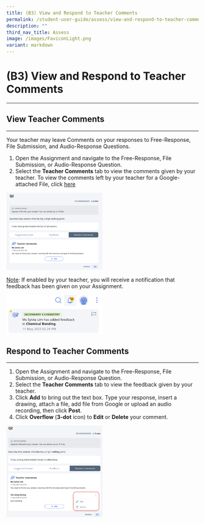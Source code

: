 ```yaml
---
title: (B3) View and Respond to Teacher Comments
permalink: /student-user-guide/assess/view-and-respond-to-teacher-comments/
description: ""
third_nav_title: Assess
image: /images/FaviconLight.png
variant: markdown
---
```

<h1 id="-3-view-and-respond-to-teacher-comments">(B3) View and Respond to Teacher Comments</h1><hr>
<h2>View Teacher Comments</h2>
<hr>
<p>Your teacher may leave Comments on your responses to Free-Response, File Submission, and Audio-Response Questions.</p>
<ol>
<li>Open the Assignment and navigate to the Free-Response, File Submission, or Audio-Response Question.</li>
<li>Select the <strong>Teacher Comments</strong> tab to view the comments given by your teacher. To view the comments left by your teacher for a Google-attached File, click <a target="_blank" href="/student-user-guide/assign/attempt-google-attached-files/">here</a></li>
</ol>
<p><img alt="View and Respond to Teacher Comments" style="width: 50%;" src="/images/1Student/As-TeacherComments.png"></p>
<p><u>Note</u>: If enabled by your teacher, you will receive a notification that feedback has been given on your Assignment.</p>
<p><img alt="View and Respond to Teacher Comments" style="width: 50%;" src="/images/1Student/As-TeacherComments1.png"></p>
<h2 id="respond-to-teacher-comments">Respond to Teacher Comments</h2>
<hr>
<ol>
<li>Open the Assignment and navigate to the Free-Response, File Submission, or Audio-Response Question.</li>
<li>Select the <strong>Teacher Comments</strong> tab to view the feedback given by your teacher.</li>
<li>Click <strong>Add</strong> to bring out the text box. Type your response, insert a drawing, attach a file, add file from Google or upload an audio recording, then click <strong>Post</strong>.</li>
<li>Click <strong>Overflow</strong> (<strong>3-dot</strong> icon) to <strong>Edit</strong> or <strong>Delete</strong> your comment.</li>
</ol>
<img alt="View and Respond to Teacher Comments" style="width: 50%;" src="/images/1Student/As-TeacherComments2.png">